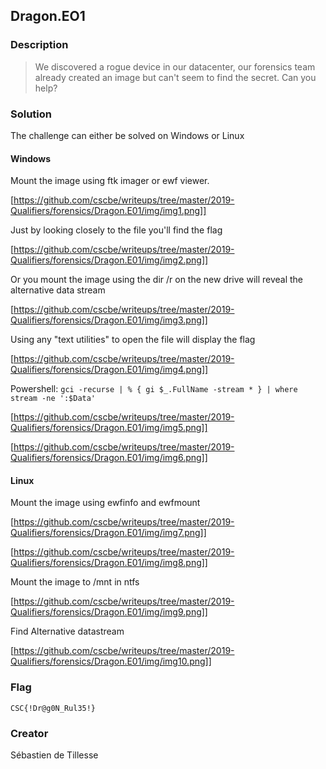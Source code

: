 ## Dragon.EO1

### Description

> We discovered a rogue device in our datacenter, our forensics team already created an image but can't seem to find the secret. Can you help?

### Solution

The challenge can either be solved on Windows or Linux

#### Windows

Mount the image using ftk imager or ewf viewer.

[https://github.com/cscbe/writeups/tree/master/2019-Qualifiers/forensics/Dragon.E01/img/img1.png]]

Just by looking closely to the file you'll find the flag

[https://github.com/cscbe/writeups/tree/master/2019-Qualifiers/forensics/Dragon.E01/img/img2.png]]

Or you mount the image using the dir /r on the new drive will reveal the alternative data stream

[https://github.com/cscbe/writeups/tree/master/2019-Qualifiers/forensics/Dragon.E01/img/img3.png]]

Using any "text utilities" to open the file will display the flag

[https://github.com/cscbe/writeups/tree/master/2019-Qualifiers/forensics/Dragon.E01/img/img4.png]]

Powershell:
`gci -recurse | % { gi $_.FullName -stream * } | where stream -ne ':$Data'`

[https://github.com/cscbe/writeups/tree/master/2019-Qualifiers/forensics/Dragon.E01/img/img5.png]]

[https://github.com/cscbe/writeups/tree/master/2019-Qualifiers/forensics/Dragon.E01/img/img6.png]]



#### Linux

Mount the image using ewfinfo and ewfmount

[https://github.com/cscbe/writeups/tree/master/2019-Qualifiers/forensics/Dragon.E01/img/img7.png]]

[https://github.com/cscbe/writeups/tree/master/2019-Qualifiers/forensics/Dragon.E01/img/img8.png]]


Mount the image to /mnt in ntfs

[https://github.com/cscbe/writeups/tree/master/2019-Qualifiers/forensics/Dragon.E01/img/img9.png]]


Find Alternative datastream 

[https://github.com/cscbe/writeups/tree/master/2019-Qualifiers/forensics/Dragon.E01/img/img10.png]]



### Flag
`CSC{!Dr@g0N_Rul35!}`


### Creator
Sébastien de Tillesse


